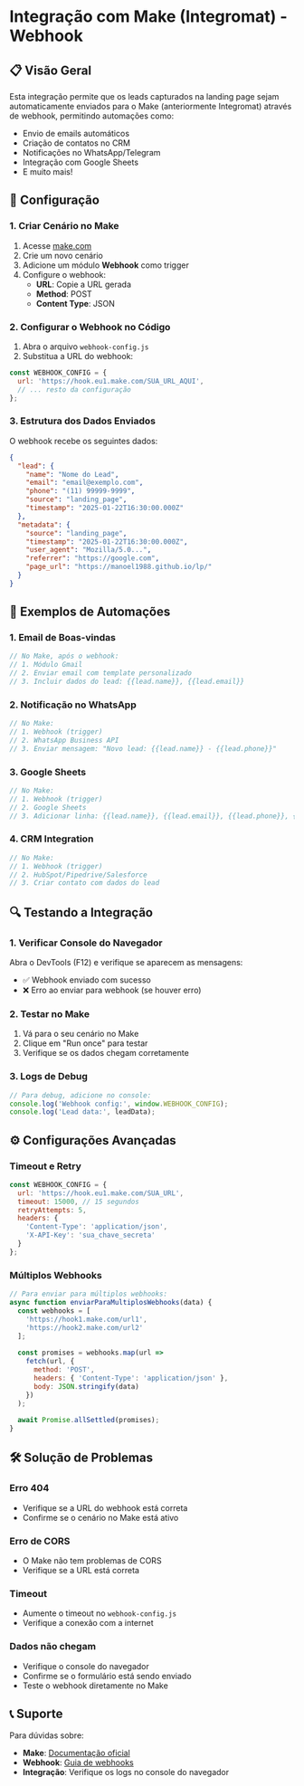 # Integração com Make (Integromat) - Webhook

## 📋 Visão Geral

Esta integração permite que os leads capturados na landing page sejam automaticamente enviados para o Make (anteriormente Integromat) através de webhook, permitindo automações como:

- Envio de emails automáticos
- Criação de contatos no CRM
- Notificações no WhatsApp/Telegram
- Integração com Google Sheets
- E muito mais!

## 🔧 Configuração

### 1. Criar Cenário no Make

1. Acesse [make.com](https://make.com)
2. Crie um novo cenário
3. Adicione um módulo **Webhook** como trigger
4. Configure o webhook:
   - **URL**: Copie a URL gerada
   - **Method**: POST
   - **Content Type**: JSON

### 2. Configurar o Webhook no Código

1. Abra o arquivo `webhook-config.js`
2. Substitua a URL do webhook:

```javascript
const WEBHOOK_CONFIG = {
  url: 'https://hook.eu1.make.com/SUA_URL_AQUI',
  // ... resto da configuração
};
```

### 3. Estrutura dos Dados Enviados

O webhook recebe os seguintes dados:

```json
{
  "lead": {
    "name": "Nome do Lead",
    "email": "email@exemplo.com",
    "phone": "(11) 99999-9999",
    "source": "landing_page",
    "timestamp": "2025-01-22T16:30:00.000Z"
  },
  "metadata": {
    "source": "landing_page",
    "timestamp": "2025-01-22T16:30:00.000Z",
    "user_agent": "Mozilla/5.0...",
    "referrer": "https://google.com",
    "page_url": "https://manoel1988.github.io/lp/"
  }
}
```

## 🚀 Exemplos de Automações

### 1. Email de Boas-vindas

```javascript
// No Make, após o webhook:
// 1. Módulo Gmail
// 2. Enviar email com template personalizado
// 3. Incluir dados do lead: {{lead.name}}, {{lead.email}}
```

### 2. Notificação no WhatsApp

```javascript
// No Make:
// 1. Webhook (trigger)
// 2. WhatsApp Business API
// 3. Enviar mensagem: "Novo lead: {{lead.name}} - {{lead.phone}}"
```

### 3. Google Sheets

```javascript
// No Make:
// 1. Webhook (trigger)
// 2. Google Sheets
// 3. Adicionar linha: {{lead.name}}, {{lead.email}}, {{lead.phone}}, {{lead.timestamp}}
```

### 4. CRM Integration

```javascript
// No Make:
// 1. Webhook (trigger)
// 2. HubSpot/Pipedrive/Salesforce
// 3. Criar contato com dados do lead
```

## 🔍 Testando a Integração

### 1. Verificar Console do Navegador

Abra o DevTools (F12) e verifique se aparecem as mensagens:
- ✅ Webhook enviado com sucesso
- ❌ Erro ao enviar para webhook (se houver erro)

### 2. Testar no Make

1. Vá para o seu cenário no Make
2. Clique em "Run once" para testar
3. Verifique se os dados chegam corretamente

### 3. Logs de Debug

```javascript
// Para debug, adicione no console:
console.log('Webhook config:', window.WEBHOOK_CONFIG);
console.log('Lead data:', leadData);
```

## ⚙️ Configurações Avançadas

### Timeout e Retry

```javascript
const WEBHOOK_CONFIG = {
  url: 'https://hook.eu1.make.com/SUA_URL',
  timeout: 15000, // 15 segundos
  retryAttempts: 5,
  headers: {
    'Content-Type': 'application/json',
    'X-API-Key': 'sua_chave_secreta'
  }
};
```

### Múltiplos Webhooks

```javascript
// Para enviar para múltiplos webhooks:
async function enviarParaMultiplosWebhooks(data) {
  const webhooks = [
    'https://hook1.make.com/url1',
    'https://hook2.make.com/url2'
  ];
  
  const promises = webhooks.map(url => 
    fetch(url, {
      method: 'POST',
      headers: { 'Content-Type': 'application/json' },
      body: JSON.stringify(data)
    })
  );
  
  await Promise.allSettled(promises);
}
```

## 🛠️ Solução de Problemas

### Erro 404
- Verifique se a URL do webhook está correta
- Confirme se o cenário no Make está ativo

### Erro de CORS
- O Make não tem problemas de CORS
- Verifique se a URL está correta

### Timeout
- Aumente o timeout no `webhook-config.js`
- Verifique a conexão com a internet

### Dados não chegam
- Verifique o console do navegador
- Confirme se o formulário está sendo enviado
- Teste o webhook diretamente no Make

## 📞 Suporte

Para dúvidas sobre:
- **Make**: [Documentação oficial](https://www.make.com/en/help)
- **Webhook**: [Guia de webhooks](https://www.make.com/en/help/apps/webhooks)
- **Integração**: Verifique os logs no console do navegador 